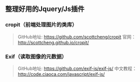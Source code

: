 ## 整理好用的Jquery/Js插件

### cropit（前端处理图片的类库）
> GitHub地址: https://github.com/scottcheng/cropit
> 官网：http://scottcheng.github.io/cropit/

### Exif（读取图像的元数据）
> GitHub地址: https://github.com/exif-js/exif-js/
> 中文教程：http://code.ciaoca.com/javascript/exif-js/